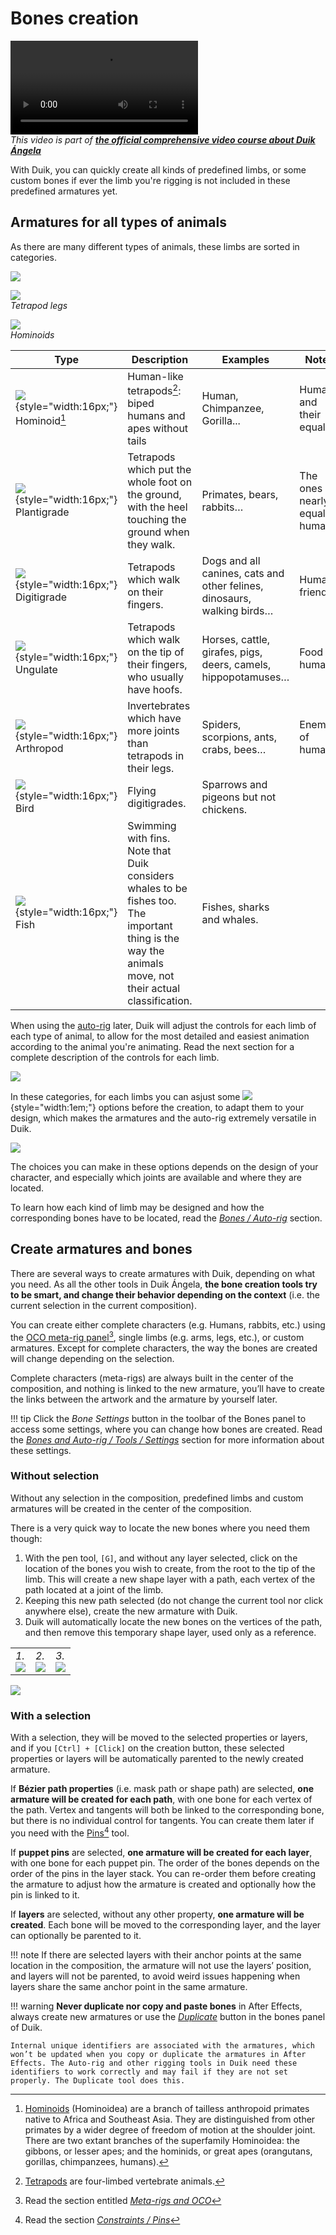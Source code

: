 # Bones creation

![RXLAB_VIDEO](https://rxlaboratory.org/wp-content/uploads/rx-videos/Duik17_C01_CreateBones__EN_720.mp4)  
*This video is part of [__the official comprehensive video course about Duik Ángela__](https://rxlaboratory.org/product/the-official-comprehensive-video-course-about-duik-angela/)*

With Duik, you can quickly create all kinds of predefined limbs, or some custom bones if ever the limb you're rigging is not included in these predefined armatures yet.

## Armatures for all types of animals

As there are many different types of animals, these limbs are sorted in categories.

![](../../img/duik/bones/bone_categories.png)

![](../../img/illustration/pattes-demo.jpg)  
*Tetrapod legs*

![](../../img/illustration/hominoid.png)  
*Hominoids*

| Type | Description | Examples | Notes |
| ---- | ----------- | -------- | ----- |
| ![](../../img/duik/icons/hominoid.svg){style="width:16px;"} Hominoid[^1] | Human-like tetrapods[^2]: biped humans and apes without tails | Human, Chimpanzee, Gorilla... | Humans and their equals |
| ![](../../img/duik/icons/bunny.svg){style="width:16px;"} Plantigrade | Tetrapods which put the whole foot on the ground, with the heel touching the ground when they walk. | Primates, bears, rabbits… | The ones nearly equal to humans. |
| ![](../../img/duik/icons/cat.svg){style="width:16px;"} Digitigrade | Tetrapods which walk on their fingers. | Dogs and all canines, cats and other felines, dinosaurs, walking birds… | Human friends. |
| ![](../../img/duik/icons/horse.svg){style="width:16px;"} Ungulate | Tetrapods which walk on the tip of their fingers, who usually have hoofs. | Horses, cattle, girafes, pigs, deers, camels, hippopotamuses… | Food for humans. |
| ![](../../img/duik/icons/ant.svg){style="width:16px;"} Arthropod | Invertebrates which have more joints than tetrapods in their legs. | Spiders, scorpions, ants, crabs, bees… | Enemies of humans. |
| ![](../../img/duik/icons/bird.svg){style="width:16px;"} Bird | Flying digitigrades. | Sparrows and pigeons but not chickens. | |
| ![](../../img/duik/icons/fish.svg){style="width:16px;"} Fish | Swimming with fins. Note that Duik considers whales to be fishes too. The important thing is the way the animals move, not their actual classification. | Fishes, sharks and whales. | |

When using the [auto-rig](autorig/index.md) later, Duik will adjust the controls for each limb of each type of animal, to allow for the most detailed and easiest animation according to the animal you're animating. Read the next section for a complete description of the controls for each limb.

![](../../img/duik/bones/limbs.png)

In these categories, for each limbs you can asjust some ![](../../img/duik/icons/options.svg){style="width:1em;"} options before the creation, to adapt them to your design, which makes the armatures and the auto-rig extremely versatile in Duik.

![](../../img/duik/bones/limb_options.png)

The choices you can make in these options depends on the design of your character, and especially which joints are available and where they are located.

To learn how each kind of limb may be designed and how the corresponding bones have to be located, read the [*Bones / Auto-rig*](autorig/index.md) section.

## Create armatures and bones

There are several ways to create armatures with Duik, depending on what you need. As all the other tools in Duik Ángela, **the bone creation tools try to be smart, and change their behavior depending on the context** (i.e. the current selection in the current composition).

You can create either complete characters (e.g. Humans, rabbits, etc.) using the [OCO meta-rig panel](../oco/index.md)[^3], single limbs (e.g. arms, legs, etc.), or custom armatures. Except for complete characters, the way the bones are created will change depending on the selection.

Complete characters (meta-rigs) are always built in the center of the composition, and nothing is linked to the new armature, you’ll have to create the links between the artwork and the armature by yourself later.

!!! tip
    Click the *Bone Settings* button in the toolbar of the Bones panel to access some settings, where you can change how bones are created. Read the [*Bones and Auto-rig / Tools / Settings*](tools/settings.md) section for more information about these settings.

### Without selection

Without any selection in the composition, predefined limbs and custom armatures will be created in the center of the composition.

There is a very quick way to locate the new bones where you need them though:

1. With the pen tool, `[G]`, and without any layer selected, click on the location of the bones you wish to create, from the root to the tip of the limb. This will create a new shape layer with a path, each vertex of the path located at a joint of the limb.
2. Keeping this new path selected (do not change the current tool nor click anywhere else), create the new armature with Duik.
3. Duik will automatically locate the new bones on the vertices of the path, and then remove this temporary shape layer, used only as a reference.

|     |     |     |
| --- | --- | --- |
| *1.*<br>![](../../img/duik/bones/create_with_pen1.png) | *2.*<br>![](../../img/duik/bones/create_with_pen2.png) | *3.*<br>![](../../img/duik/bones/create_with_pen3.png) |

![](../../img/duik/bones/create_with_pen.gif)


### With a selection

With a selection, they will be moved to the selected properties or layers, and if you `[Ctrl] + [Click]` on the creation button, these selected properties or layers will be automatically parented to the newly created armature.

If **Bézier path properties** (i.e. mask path or shape path) are selected, **one armature will be created for each path**, with one bone for each vertex of the path.
Vertex and tangents will both be linked to the corresponding bone, but there is no individual control for tangents. You can create them later if you need with the [Pins](../constraints/pins.md)[^4] tool.

If **puppet pins** are selected, **one armature will be created for each layer**, with one bone for each puppet pin. The order of the bones depends on the order of the pins in the layer stack. You can re-order them before creating the armature to adjust how the armature is created and optionally how the pin is linked to it.

If **layers** are selected, without any other property, **one armature will be created**. Each bone will be moved to the corresponding layer, and the layer can optionally be parented to it.

!!! note
    If there are selected layers with their anchor points at the same location in the composition, the armature will not use the layers’ position, and layers will not be parented, to avoid weird issues happening when layers share the same anchor point in the same armature.

!!! warning
    **Never duplicate nor copy and paste bones** in After Effects, always create new armatures or use the [*Duplicate*](tools/duplicate.md) button in the bones panel of Duik.

    Internal unique identifiers are associated with the armatures, which won’t be updated when you copy or duplicate the armatures in After Effects. The Auto-rig and other rigging tools in Duik need these identifiers to work correctly and may fail if they are not set properly. The Duplicate tool does this.

[^1]: [Hominoids](https://en.wikipedia.org/wiki/Ape) (Hominoidea) are a branch of tailless anthropoid primates native to Africa and Southeast Asia. They are distinguished from other primates by a wider degree of freedom of motion at the shoulder joint. There are two extant branches of the superfamily Hominoidea: the gibbons, or lesser apes; and the hominids, or great apes (orangutans, gorillas, chimpanzees, humans).

[^2]: [Tetrapods](https://en.wikipedia.org/wiki/Tetrapod) are four-limbed vertebrate animals.

[^3]: Read the section entitled [*Meta-rigs and OCO*](../oco/index.md)

[^4]: Read the section [*Constraints / Pins*](../constraints/pins.md)